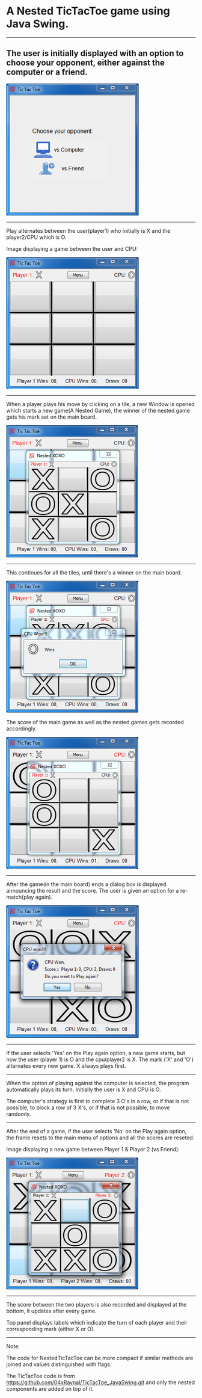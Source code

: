# A Nested TicTacToe game using Java Swing.
***
## The user is initially displayed with an option to choose your opponent, either against the computer or a friend.
 
![Capture_NestedTicTacToe_MainMenu](https://github.com/04xRaynal/Nested_TicTacToe_JavaSwing/blob/85b913f85ab05f6e67fe220b1a5b483f3ecf27e1/Captured%20Images/Capture_NestedTicTacToe_MainMenu.PNG)

---
Play alternates between the user(player1) who initially is X and the player2/CPU which is O.

Image displaying a game between the user and CPU:

![Capture_NestedTicTacToe_vsComputer](https://github.com/04xRaynal/Nested_TicTacToe_JavaSwing/blob/85b913f85ab05f6e67fe220b1a5b483f3ecf27e1/Captured%20Images/Capture_NestedTicTacToe_vsComputer.PNG)

---
When a player plays his move by clicking on a tile, a new Window is opened which starts a new game(A Nested Game), the winner of the nested game gets his mark set on the main board.

![Capture_NestedTicTacToe_vsComputerNested](https://github.com/04xRaynal/Nested_TicTacToe_JavaSwing/blob/85b913f85ab05f6e67fe220b1a5b483f3ecf27e1/Captured%20Images/Capture_NestedTicTacToe_vsComputerNested.PNG)

---
This continues for all the tiles, until there's a winner on the main board.

![Capture_NestedTicTacToe_vsComputerNested_Winner](https://github.com/04xRaynal/Nested_TicTacToe_JavaSwing/blob/85b913f85ab05f6e67fe220b1a5b483f3ecf27e1/Captured%20Images/Capture_NestedTicTacToe_vsComputerNested_Winner.PNG)

The score of the main game as well as the nested games gets recorded accordingly.

![Capture_NestedTicTacToe_vsComputerNested_2](https://github.com/04xRaynal/Nested_TicTacToe_JavaSwing/blob/85b913f85ab05f6e67fe220b1a5b483f3ecf27e1/Captured%20Images/Capture_NestedTicTacToe_vsComputerNested_2.PNG)

---

After the game(in the main board) ends a dialog box is displayed announcing the result and the score. The user is given an option for a re-match(play again).

![Capture_TicTacToe_vsComputer_Winner](https://github.com/04xRaynal/Nested_TicTacToe_JavaSwing/blob/85b913f85ab05f6e67fe220b1a5b483f3ecf27e1/Captured%20Images/Capture_NestedTicTacToe_vsComputer_Winner.PNG)

---
If the user selects 'Yes' on the Play again option, a new game starts, but now the user (player 1) is O and the cpu/player2 is X.
The mark ('X' and 'O') alternates every new game. X always plays first.

***
When the option of playing against the computer is selected, the program automatically plays its turn. 
Initially the user is X and CPU is O.

The computer's strategy is first to complete 3 O's in a row, or if that is not possible, to block a row of 3 X's, or if that is not possible, to move randomly.

***
After the end of a game, if the user selects 'No' on the Play again option, the frame resets to the main menu of options and all the scores are reseted.

Image displaying a new game between Player 1 & Player 2 (vs Friend):

![Capture_NestedTicTacToe_vsFriend](https://github.com/04xRaynal/Nested_TicTacToe_JavaSwing/blob/85b913f85ab05f6e67fe220b1a5b483f3ecf27e1/Captured%20Images/Capture_NestedTicTacToe_vsFriend.PNG)

---

The score between the two players is also recorded and displayed at the bottom, it updates after every game.

Top panel displays labels which indicate the turn of each player and their corresponding mark (either X or O).

***

Note:

The code for NestedTicTacToe can be more compact if similar methods are joined and values distinguished with flags.

The TicTacToe code is from https://github.com/04xRaynal/TicTacToe_JavaSwing.git 
and only the nested components are added on top of it.
 
